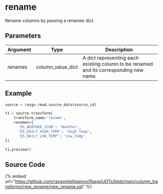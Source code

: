 

# rename

Rename columns by passing a renames dict.


## Parameters

| Argument |       Type        |                                      Description                                       |
| -------- | ----------------- | -------------------------------------------------------------------------------------- |
| renames  | column_value_dict | A dict representing each existing column to be renamed and its corresponding new name. |


## Example

```python
source = rasgo.read.source_data(source_id)

t1 = source.transform(
    transform_name='rename',
    renames={
      'DS_WEATHER_ICON': 'Weather',
      'DS_DAILY_HIGH_TEMP': 'High_Temp',
      'DS_DAILY_LOW_TEMP': 'Low_Temp'
})

t1.preview()

```

## Source Code

{% embed url="https://github.com/rasgointelligence/RasgoUDTs/blob/main/column_transforms/new_rename/new_rename.sql" %}


